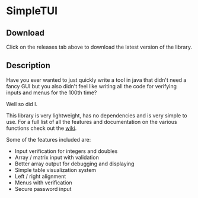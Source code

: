 # SimpleTUI

## Download

Click on the releases tab
above to download the latest version of the library.

## Description

Have you ever wanted to just quickly write a tool in java that didn't need a fancy GUI
but you also didn't feel like writing all the code for verifying inputs and menus
for the 100th time?

Well so did I.

This library is very lightweight, has no dependencies and is very simple to use.
For a full list of all the features and documentation on the various functions check out the [wiki](https://github.com/Sam36502/SimpleTUI/wiki).

Some of the features included are:
 * Input verification for integers and doubles
 * Array / matrix input with validation
 * Better array output for debugging and displaying
 * Simple table visualization system
 * Left / right alignment
 * Menus with verification
 * Secure password input
